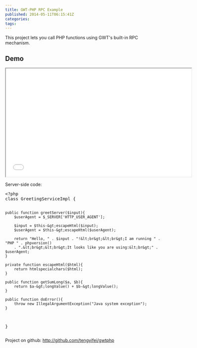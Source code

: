 ```yaml
---
title: GWT-PHP RPC Example
published: 2014-05-11T06:15:41Z
categories: 
tags: 
---
```


<p>This project lets you call PHP functions using GWT's built-in RPC mechanism. </p>
<h2>Demo</h2>
<p><iframe id="gwt-demo-frame" width="600px" height="350px" seamless src="/wp-content/gwtphp-demo.html"></iframe></p>
<p>Server-side code:</p>
<pre lang="php">&lt;?php
class GreetingServiceImpl {

    public function greetServer($input){
        $userAgent = $_SERVER['HTTP_USER_AGENT'];

        $input = $this-&gt;escapeHtml($input);
        $userAgent = $this-&gt;escapeHtml($userAgent);

        return "Hello, " . $input . "!&lt;br&gt;&lt;br&gt;I am running " . "PHP " . phpversion()
        . ".&lt;br&gt;&lt;br&gt;It looks like you are using:&lt;br&gt;" . $userAgent;
    }

    private function escapeHtml($html){
        return htmlspecialchars($html);
    }

    public function getSumLong($a, $b){
        return $a-&gt;longValue() + $b-&gt;longValue();
    }

    public function doError(){
        throw new IllegalArgumentException("Java system exception");
    }
}
</pre>
<p>Project on github: <a href="http://github.com/tengyifei/gwtphp" target="_blank">http://github.com/tengyifei/gwtphp</a></p>

